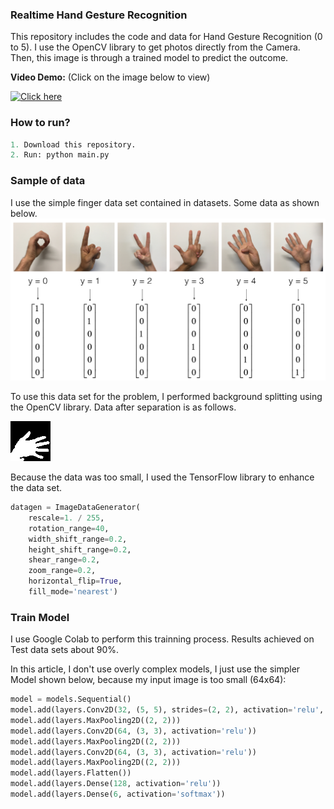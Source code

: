 ### Realtime Hand Gesture Recognition

This repository includes the code and data for Hand Gesture Recognition (0 to 5). I use the OpenCV library to get photos directly from the Camera. Then, this image is through a trained model to predict the outcome.

**Video Demo:** (Click on the image below to view)

[![Click here](http://i3.ytimg.com/vi/c_xwY0vfdcM/maxresdefault.jpg)](https://www.youtube.com/watch?v=c_xwY0vfdcM)

### How to run?

```python
1. Download this repository.
2. Run: python main.py 
```

### Sample of data 
I use the simple finger data set contained in datasets. Some data as shown below.
![](images/signs_data_kiank.png)

To use this data set for the problem, I performed background splitting using the OpenCV library. Data after separation is as follows.

![](images/5.png)

Because the data was too small, I used the TensorFlow library to enhance the data set.

```python
datagen = ImageDataGenerator(
    rescale=1. / 255,
    rotation_range=40,
    width_shift_range=0.2,
    height_shift_range=0.2,
    shear_range=0.2,
    zoom_range=0.2,
    horizontal_flip=True,
    fill_mode='nearest')
```

### Train Model 

I use Google Colab to perform this trainning process. Results achieved on Test data sets about 90%.

In this article, I don't use overly complex models, I just use the simpler Model shown below, because my input image is too small (64x64):
```python
model = models.Sequential()
model.add(layers.Conv2D(32, (5, 5), strides=(2, 2), activation='relu', input_shape=(64, 64, 1)))
model.add(layers.MaxPooling2D((2, 2)))
model.add(layers.Conv2D(64, (3, 3), activation='relu'))
model.add(layers.MaxPooling2D((2, 2)))
model.add(layers.Conv2D(64, (3, 3), activation='relu'))
model.add(layers.MaxPooling2D((2, 2)))
model.add(layers.Flatten())
model.add(layers.Dense(128, activation='relu'))
model.add(layers.Dense(6, activation='softmax'))
```

